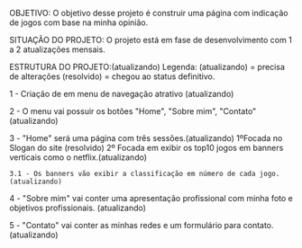 OBJETIVO:
O objetivo desse projeto é construir uma página com indicação de jogos com base na minha opinião.

SITUAÇÃO DO PROJETO:
O projeto está em fase de desenvolvimento com 1 a 2 atualizações mensais.

ESTRUTURA DO PROJETO:(atualizando)
Legenda: (atualizando) = precisa de alterações
          (resolvido) = chegou ao status definitivo.
          
1 - Criação de em menu de navegação atrativo (atualizando)

2 - O menu vai possuir os botões "Home", "Sobre mim", "Contato" (atualizando)

3 - "Home" será uma página com três sessões.(atualizando)
        1ºFocada no Slogan do site  (resolvido) 
        2º Focada em exibir os top10 jogos em banners verticais como o netflix.(atualizando)
    
    3.1 - Os banners vão exibir a classificação em número de cada jogo. (atualizando)

4 - "Sobre mim" vai conter uma apresentação profissional com minha foto e objetivos profissionais. (atualizando)

5 - "Contato" vai conter as minhas redes e um formulário para contato.(atualizando)

